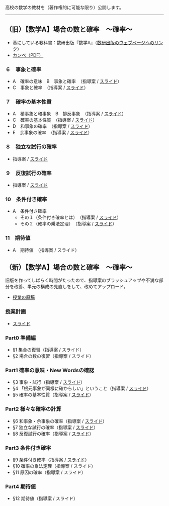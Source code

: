 高校の数学の教材を（著作権的に可能な限り）公開します。

---

## （旧）【数学A】場合の数と確率　～確率～

- 基にしている教科書：数研出版『数学A』（[数研出版のウェブページへのリンク](https://www.chart.co.jp/kyokasho/22kou/sugaku/gen/#contents)）
- [カンペ（PDF）](prob/resume/prob_resume.pdf)

### ６　事象と確率

- A　確率の意味　B　事象と確率　（指導案 / [スライド](prob/presen/prob_1_presentation_20230917.pdf)）
- C　事象と確率　（指導案 / [スライド](prob/presen/prob_2_presentation.pdf)）

### ７　確率の基本性質

- A　積事象と和事象　B　排反事象　（指導案 / [スライド](prob/presen/prob_3_presentation.pdf)）
- C　確率の基本性質　（指導案 / [スライド](prob/presen/prob_4_presentation.pdf)）
- D　和事象の確率　（指導案 / [スライド](prob/presen/prob_5_presentation.pdf)）
- E　余事象の確率　（指導案 / [スライド](prob/presen/prob_6_presentation.pdf)）

### ８　独立な試行の確率

- 指導案 / [スライド](prob/presen/prob_7_presentation.pdf)

### ９　反復試行の確率

- 指導案 / [スライド](prob/presen/prob_8_presentation.pdf)

### 10　条件付き確率

- A　条件付き確率
  * その１（条件付き確率とは）　（指導案 / [スライド](prob/presen/prob_9_presentation.pdf)）
  * その２（確率の乗法定理）　（指導案 / [スライド](prob/presen/prob_10_presentation.pdf)）

### 11　期待値
- A　期待値　（指導案 / スライド）

## （新）【数学A】場合の数と確率　～確率～

旧版を作ってしばらく時間がたったので、指導案のブラッシュアップや不満な部分を改善、単元の構成の見直しをして、改めてアップロード。

- [授業の原稿](resume/resume.pdf)

### 授業計画

- [スライド](presen/guidance.pdf)

### Part0 準備編

- §1 集合の復習（指導案 / スライド）
- §2 場合の数の復習（指導案 / スライド）

### Part1 確率の意味・New Wordsの確認

- §3 事象・試行（指導案 / [スライド](presen/section3.pdf)）
- §4 「根元事象が同様に確からしい」ということ（指導案 / [スライド](presen/section4.pdf)）
- §5 確率の基本性質（指導案 / [スライド](presen/section5.pdf)）

### Part2 様々な確率の計算

- §6 和事象・余事象の確率（指導案 / [スライド](presen/section6.pdf)）
- §7 独立な試行の確率（指導案 / [スライド](presen/section7.pdf)）
- §8 反復試行の確率（指導案 / [スライド](presen/section8.pdf)）

### Part3 条件付き確率

- §9 条件付き確率（指導案 / [スライド](presen/section9.pdf)）
- §10 確率の乗法定理（指導案 / スライド）
- §11 原因の確率（指導案 / スライド）

### Part4 期待値

- §12 期待値（指導案 / スライド）

